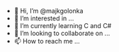 - 👋 Hi, I’m @majkgolonka
- 👀 I’m interested in ...
- 🌱 I’m currently learning C and C#
- 💞️ I’m looking to collaborate on ...
- 📫 How to reach me ...

<!---
majkgolonka/majkgolonka is a ✨ special ✨ repository because its `README.md` (this file) appears on your GitHub profile.
You can click the Preview link to take a look at your changes.
--->
